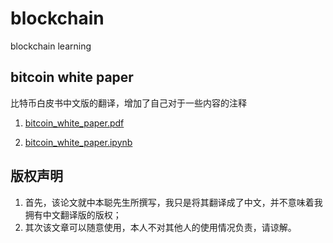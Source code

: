 # blockchain
blockchain learning

## bitcoin white paper

比特币白皮书中文版的翻译，增加了自己对于一些内容的注释

1. [bitcoin_white_paper.pdf](./bitcoin_white_paper.pdf)

2. [bitcoin_white_paper.ipynb](./bitcoin_white_paper.ipynb)

## 版权声明

1. 首先，该论文就中本聪先生所撰写，我只是将其翻译成了中文，并不意味着我拥有中文翻译版的版权；
2. 其次该文章可以随意使用，本人不对其他人的使用情况负责，请谅解。

